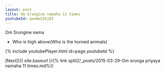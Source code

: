 ```yaml
---
layout: post
title: Om Srungine namaha 11 times
youtubeId: qxeWw2IkjDI
---
```

 
 
Om Srungine nama 
 
 -  Who is high above(Who is the horned animals) 
 
  
 
  
 
 
 
 
 
 


{% include youtubePlayer.html id=page.youtubeId %}
 
[Next]({{ site.baseurl }}{% link  split2/_posts/2015-03-29-Om srunga priyaya namaha 11 times.md%})
 
